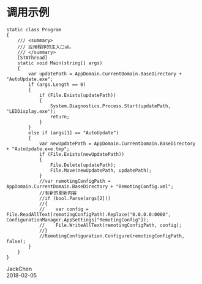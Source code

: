 # 调用示例

#### 
    static class Program
    {
        /// <summary>
        /// 应用程序的主入口点。
        /// </summary>
        [STAThread]
        static void Main(string[] args)
        {
            var updatePath = AppDomain.CurrentDomain.BaseDirectory + "AutoUpdate.exe";
            if (args.Length == 0)
            {
                if (File.Exists(updatePath))
                {
                    System.Diagnostics.Process.Start(updatePath, "LEDDisplay.exe");
                    return;
                }
            }
            else if (args[1] == "AutoUpdate")
            {
                var newUpdatePath = AppDomain.CurrentDomain.BaseDirectory + "AutoUpdate.exe.tmp";
                if (File.Exists(newUpdatePath))
                {
                    File.Delete(updatePath);
                    File.Move(newUpdatePath, updatePath);
                }
                //var remotingConfigPath = AppDomain.CurrentDomain.BaseDirectory + "RemotingConfig.xml";
                //有新的更新内容
                //if (bool.Parse(args[2]))
                //{
                //    var config = File.ReadAllText(remotingConfigPath).Replace("0.0.0.0:0000", ConfigurationManager.AppSettings["RemotingConfig"]);
                //    File.WriteAllText(remotingConfigPath, config);
                //}
                //RemotingConfiguration.Configure(remotingConfigPath, false);
            }
        }
    }
    
JackChen<br>
2018-02-05

